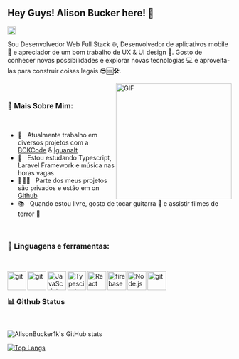 ## Hey Guys! Alison Bucker here! 🖖
<a href='https://www.linkedin.com/in/alison-bucker-153684144/'><img align='left' alt="linkedin" src="https://raw.githubusercontent.com/rahul-jha98/rahul-jha98/561d474902b59c7429ec22bb73e225696c27b202/assets/linkedin.svg" height='18px'/></a>
<br>

Sou Desenvolvedor Web Full Stack 🌐, Desenvolvedor de aplicativos mobile 📱 e apreciador de um bom trabalho de UX & UI design 🤩. Gosto de conhecer novas possíbilidades e explorar novas tecnologias 💻 e aproveita-las para construir coisas legais 😎🆒🛠️.
<br/>

<img align="right" alt="GIF" src="https://retouchingcentral.com/wp-content/uploads/2019/03/matrix-10.gif" width="260px"/>
<br>

### 🧐 Mais Sobre Mim:

<br>

- 🔭 &nbsp; Atualmente trabalho em diversos projetos com a <a href="https://bckcode.com.br">BCKCode</a> & <a href="https://iguanait.com.br">IguanaIt</a> 
- 🌱 &nbsp; Estou estudando Typescript, Laravel Framework e música nas horas vagas
- 👨🏻‍💻 &nbsp; Parte dos meus projetos são privados e estão em on [Github](https://github.com/AlisonBucker1k?tab=repositories)
- 📚 &nbsp; Quando estou livre, gosto de tocar guitarra 🎸 e assistir filmes de terror 🎥

<br>

### 🔨 Linguagens e ferramentas:
<br>

<a href="https://bckcode.com.br/" target="_blank"> <img src="https://bckcode.com.br/assets/img/root/fav-icon.png" align="left" alt="git" height='42px'/></a>
<a href="https://git-scm.com/" target="_blank"> <img src="https://laravel.com/img/logomark.min.svg" align="left" alt="git" height='42px'/> </a>
<a href="https://developer.mozilla.org/en-US/docs/Web/JavaScript" target="_blank"> <img align="left" alt="JavaScript" height ="42px"  src="https://raw.githubusercontent.com/rahul-jha98/github_readme_icons/main/language_and_tools/square/javascript/javascript.svg"> </a>
<a href="https://www.typescriptlang.org/" target="_blank"><img align="left" alt="Typescirpt" height ="42px" src="https://raw.githubusercontent.com/rahul-jha98/github_readme_icons/main/language_and_tools/square/typescript/typescript.svg"></a>
<a href="https://reactjs.org/" target="_blank"> <img align="left" alt="React" height ="42px" src="https://raw.githubusercontent.com/rahul-jha98/github_readme_icons/main/language_and_tools/square/react/react.svg"></a>
<a href="https://firebase.google.com/" target="_blank"> <img align="left" src="https://raw.githubusercontent.com/rahul-jha98/github_readme_icons/main/language_and_tools/square/firebase/firebase.svg" alt="firebase" height ="42px"/> </a>
<a href="https://nodejs.org" target="_blank"><img align="left" alt="Node.js" height ="42px" src="https://raw.githubusercontent.com/rahul-jha98/github_readme_icons/main/language_and_tools/square/node/node.svg"></a>
<a href="https://git-scm.com/" target="_blank"> <img src="https://raw.githubusercontent.com/rahul-jha98/github_readme_icons/main/language_and_tools/square/git-scm/git-scm.svg" align="left" alt="git" height='42px'/> </a>

<br><br>
### 📊 Github Status
<br>

![AlisonBucker1k's GitHub stats](https://github-readme-stats.vercel.app/api?username=AlisonBucker1k&show_icons=true&theme=merko)
<br>

[![Top Langs](https://github-readme-stats.vercel.app/api/top-langs/?username=AlisonBucker1k&layout=compact&theme=merko)](https://github.com/AlisonBucker1k/github-readme-stats)

<br>

